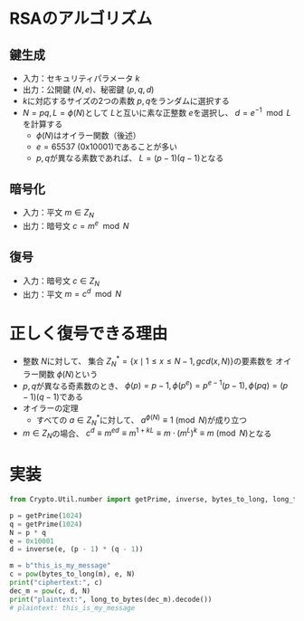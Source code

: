 # RSAのアルゴリズム

## 鍵生成
* 入力：セキュリティパラメータ $k$
* 出力：公開鍵 $(N, e)$、秘密鍵 $(p, q, d)$
* $k$に対応するサイズの2つの素数 $p, q$をランダムに選択する
* $N=pq, L=\phi(N)$として $L$と互いに素な正整数 $e$を選択し、 $d=e^{-1}\mod{L}$を計算する
  * $\phi(N)$はオイラー関数（後述）
  * $e=65537$ (0x10001)であることが多い
  * $p, q$が異なる素数であれば、 $L=(p-1)(q-1)$となる

## 暗号化

* 入力：平文 $m\in{Z_{N}}$
* 出力：暗号文 $c=m^{e}\mod{N}$

## 復号

* 入力：暗号文 $c\in{Z_{N}}$
* 出力：平文 $m=c^{d}\mod{N}$

# 正しく復号できる理由

* 整数 $N$に対して、 集合 $Z_{N}^{*}= \lbrace x \mid 1 \le x \le N-1, gcd(x, N) \rbrace$の要素数を オイラー関数 $\phi \lparen N \rparen$という
* $p, q$が異なる奇素数のとき、 $\phi \lparen p \rparen =p-1, \phi \lparen p^{e} \rparen =p^{e-1}(p-1), \phi \lparen pq \rparen =(p-1)(q-1)$である
* オイラーの定理
  * すべての $a\in{Z_{N}^*}$に対して、 $a^{\phi \lparen N \rparen} \equiv 1 \pmod{N}$が成り立つ
* $m\in{Z_{N}}$の場合、 $c^{d} \equiv m^{ed} \equiv m^{1+kL} \equiv m \cdot (m^{L})^{k} \equiv m \pmod{N}$となる


# 実装

```python
from Crypto.Util.number import getPrime, inverse, bytes_to_long, long_to_bytes

p = getPrime(1024)
q = getPrime(1024)
N = p * q
e = 0x10001
d = inverse(e, (p - 1) * (q - 1))

m = b"this_is_my_message"
c = pow(bytes_to_long(m), e, N)
print("ciphertext:", c)
dec_m = pow(c, d, N)
print("plaintext:", long_to_bytes(dec_m).decode())
# plaintext: this_is_my_message
```

